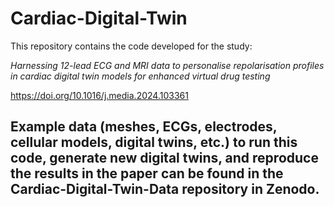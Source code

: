# Cardiac-Digital-Twin
This repository contains the code developed for the study:

_Harnessing 12-lead ECG and MRI data to personalise repolarisation profiles in cardiac digital twin models for enhanced virtual drug testing_

https://doi.org/10.1016/j.media.2024.103361

## Example data (meshes, ECGs, electrodes, cellular models, digital twins, etc.) to run this code, generate new digital twins, and reproduce the results in the paper can be found in the Cardiac-Digital-Twin-Data repository in Zenodo.
